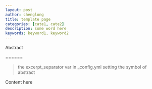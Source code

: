 ```yaml
---
layout: post
author: chenglong  
title: template page
categories: [cate1, cate2]
description: some word here
keywords: keyword1, keyword2
---
```


Abstract

======

> the excerpt_separator var in _config.yml setting the symbol of abstract

Content here
